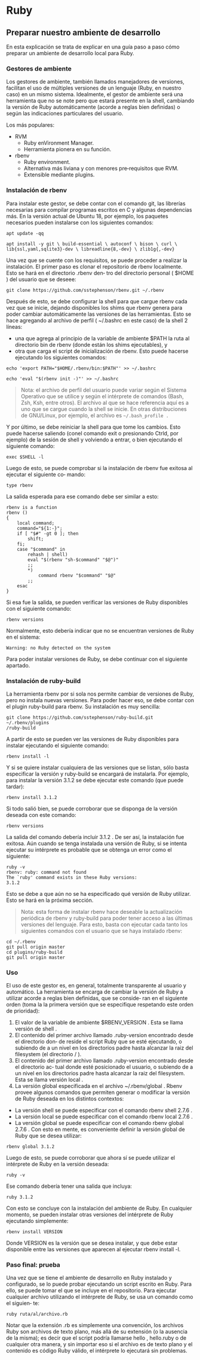 # Ruby

## Preparar nuestro ambiente de desarrollo

En esta explicación se trata de explicar en una guía paso a paso cómo preparar un ambiente de desarrollo local para Ruby.

### Gestores de ambiente

Los gestores de ambiente, también llamados manejadores de versiones, facilitan el uso de múltiples
versiones de un lenguaje (Ruby, en nuestro caso) en un mismo sistema.
Idealmente, el gestor de ambiente será una herramienta que no se note pero que estará presente en
la shell, cambiando la versión de Ruby automáticamente (acorde a reglas bien definidas) o según las
indicaciones particulares del usuario.

Los más populares:
* RVM
    * Ruby enVironment Manager.
    * Herramienta pionera en su función.
* rbenv
    * Ruby environment.
    * Alternativa más liviana y con menores pre‐requisitos que RVM.
    * Extensible mediante plugins.


### Instalación de rbenv

Para instalar este gestor, se debe contar con el comando git, las librerías necesarias para compilar
programas escritos en C y algunas dependencias más. En la versión actual de Ubuntu 18, por ejemplo, los paquetes necesarios pueden instalarse con los siguientes comandos:

```
apt update -qq
```

```
apt install -y git \ build-essential \ autoconf \ bison \ curl \ lib{ssl,yaml,sqlite3}-dev \ libreadline{8,-dev} \ zlib1g{,-dev}
```

Una vez que se cuente con los requisitos, se puede proceder a realizar la instalación.
El primer paso es clonar el repositorio de rbenv localmente. Esto se hará en el directorio .rbenv den‐
tro del directorio personal ( $HOME ) del usuario que se deseee:

```
git clone https://github.com/sstephenson/rbenv.git ~/.rbenv
```

Después de esto, se debe configurar la shell para que cargue rbenv cada vez que se inicie, dejando
disponibles los shims que rbenv genera para poder cambiar automáticamente las versiones de las
herramientas. Esto se hace agregando al archivo de perfil ( ~/.bashrc en este caso) de la shell 2 líneas:

* una que agrega al principio de la variable de ambiente $PATH la ruta al directorio bin de rbenv
(donde están los shims ejecutables), y
* otra que carga el script de inicialización de rbenv.
Esto puede hacerse ejecutando los siguientes comandos:


```
echo 'export PATH="$HOME/.rbenv/bin:$PATH"' >> ~/.bashrc
```

```
echo 'eval "$(rbenv init -)"' >> ~/.bashrc
```


> Nota: el archivo de perfil del usuario puede variar según el Sistema Operativo que se utilice y
según el intérprete de comandos (Bash, Zsh, Ksh, entre otros). El archivo al que se hace referencia
aquí es a uno que se cargue cuando la shell se inicie. En otras distribuciones de GNU/Linux, por
ejemplo, el archivo es `~/.bash_profile .`

Y por último, se debe reiniciar la shell para que tome los cambios. Esto puede hacerse saliendo (conel comando exit o presionando Ctrld, por ejemplo) de la sesión de shell y volviendo a entrar, o bien
ejecutando el siguiente comando:

```
exec $SHELL -l
```

Luego de esto, se puede comprobar si la instalación de rbenv fue exitosa al ejecutar el siguiente co‐
mando:

```
type rbenv
```

La salida esperada para ese comando debe ser similar a esto:

```
rbenv is a function
rbenv ()
{
    local command;
    command="${1:-}";
    if [ "$#" -gt 0 ]; then
        shift;
    fi;
    case "$command" in
        rehash | shell)
        eval "$(rbenv "sh-$command" "$@")"
        ;;
        *)
            command rbenv "$command" "$@"
        ;;
    esac
}
```

Si esa fue la salida, se pueden verificar las versiones de Ruby disponibles con el siguiente comando:

```
rbenv versions
```

Normalmente, esto debería indicar que no se encuentran versiones de Ruby en el sistema:

```
Warning: no Ruby detected on the system
```

Para poder instalar versiones de Ruby, se debe continuar con el siguiente apartado.

### Instalación de ruby‐build

La herramienta rbenv por si sola nos permite cambiar de versiones de Ruby, pero no instala nuevas
versiones. Para poder hacer eso, se debe contar con el plugin ruby-build para rbenv.
Su instalación es muy sencilla:

```
git clone https://github.com/sstephenson/ruby-build.git ~/.rbenv/plugins
/ruby-build
```

A partir de esto se pueden ver las versiones de Ruby disponibles para instalar ejecutando el siguiente
comando:

```
rbenv install -l
```

Y si se quiere instalar cualquiera de las versiones que se listan, sólo basta especificar la versión y ruby-build se encargará de instalarla. Por ejemplo, para instalar la versión 3.1.2 se debe ejecutar este
comando (que puede tardar):

```
rbenv install 3.1.2
```

Si todo salió bien, se puede corroborar que se disponga de la versión deseada con este comando:

```
rbenv versions
```

La salida del comando debería incluir 3.1.2 . De ser así, la instalación fue exitosa.
Aún cuando se tenga instalada una versión de Ruby, si se intenta ejecutar su intérprete es probable
que se obtenga un error como el siguiente:

```
ruby -v
rbenv: ruby: command not found
The `ruby' command exists in these Ruby versions:
3.1.2
```

Esto se debe a que aún no se ha especificado qué versión de Ruby utilizar. Esto se hará en la próxima
sección.

>Nota: esta forma de instalar rbenv hace deseable la actualización periódica de rbenv y ruby‐build
para poder tener acceso a las últimas versiones del lenguaje.
Para esto, basta con ejecutar cada tanto los siguientes comandos con el usuario que se haya instalado rbenv:

```
cd ~/.rbenv
git pull origin master
cd plugins/ruby-build
git pull origin master
```

### Uso

El uso de este gestor es, en general, totalmente transparente al usuario y automático. La herramienta
se encarga de cambiar la versión de Ruby a utilizar acorde a reglas bien definidas, que se conside‐
ran en el siguiente orden (toma la la primera versión que se especifique respetando este orden de
prioridad):
1. El valor de la variable de ambiente $RBENV_VERSION . Esta se llama versión de shell .
2. El contenido del primer archivo llamado .ruby-version encontrado desde el directorio don‐
de reside el script Ruby que se esté ejecutando, o subiendo de a un nivel en los directorios padre
hasta alcanzar la raiz del filesystem (el directorio / ).
3. El contenido del primer archivo llamado .ruby-version encontrado desde el directorio ac‐
tual donde esté posicionado el usuario, o subiendo de a un nivel en los directorios padre hasta
alcanzar la raiz del filesystem. Esta se llama versión local .
4. La versión global especificada en el archivo ~/.rbenv/global .
Rbenv provee algunos comandos que permiten generar o modificar la versión de Ruby deseada en
los distintos contextos:
* La versión shell se puede especificar con el comando rbenv shell 2.7.6 .
* La versión local se puede especificar con el comando rbenv local 2.7.6 .
* La versión global se puede especificar con el comando rbenv global 2.7.6 .
Con esto en mente, es conveniente definir la versión global de Ruby que se desea utilizar:

```
rbenv global 3.1.2
```

Luego de esto, se puede corroborar que ahora sí se puede utilizar el intérprete de Ruby en la versión
deseada:

```
ruby -v
```

Ese comando debería tener una salida que incluya:

```
ruby 3.1.2
```

Con esto se concluye con la instalación del ambiente de Ruby. En cualquier momento, se pueden
instalar otras versiones del intérprete de Ruby ejecutando simplemente:

```
rbenv install VERSION
```

Donde VERSION es la versión que se desea instalar, y que debe estar disponible entre las versiones
que aparecen al ejecutar rbenv install -l.

### Paso final: prueba

Una vez que se tiene el ambiente de desarrollo en Ruby instalado y configurado, se lo puede probar
ejecutando un script escrito en Ruby. Para ello, se puede tomar el que se incluye en el repositorio.
Para ejecutar cualquier archivo utilizando el intérprete de Ruby, se usa un comando como el siguien‐
te:

```
ruby ruta/al/archivo.rb
```

Notar que la extensión .rb es simplemente una convención, los archivos Ruby son archivos de texto
plano, más allá de su extensión (o la ausencia de la misma); es decir que el script podría llamarse
hello , hello.ruby o de cualquier otra manera, y sin importar eso si el archivo es de texto plano y el
contenido es código Ruby válido, el intérprete lo ejecutará sin problemas.


